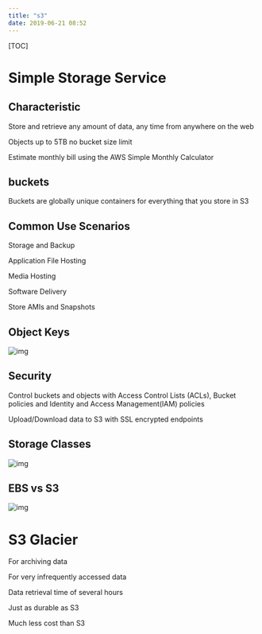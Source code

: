 ```yaml
---
title: "s3"
date: 2019-06-21 08:52
---
```

[TOC]



# Simple Storage Service



## Characteristic

Store and retrieve any amount of data, any time from anywhere on the web

Objects up to 5TB no bucket size limit

Estimate monthly bill using the AWS Simple Monthly Calculator



## buckets

Buckets are globally unique containers for everything that you store in S3



## Common Use Scenarios

Storage and Backup 

Application File Hosting

Media Hosting

Software Delivery

Store AMIs and Snapshots







## Object Keys

![img](https://snag.gy/7OIqy2.jpg)



## Security

Control buckets and objects with Access Control Lists (ACLs), Bucket policies and Identity  and Access Management(IAM) policies

Upload/Download data to S3 with SSL encrypted endpoints



## Storage Classes

![img](https://snag.gy/gy3ecV.jpg)



## EBS vs S3

![img](https://snag.gy/NmzLpQ.jpg)



# S3 Glacier 

For archiving data

For very infrequently accessed data

Data retrieval time of several hours

Just as durable as S3

Much less cost than S3





